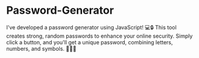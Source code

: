 # Password-Generator
I've developed a password generator using JavaScript! 💻🔒 This tool creates strong, random passwords to enhance your online security. Simply click a button, and you'll get a unique password, combining letters, numbers, and symbols. 🎉🔑🔐
